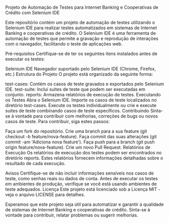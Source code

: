 Projeto de Automação de Testes para Internet Banking e Cooperativas de Crédito com Selenium IDE

Este repositório contém um projeto de automação de testes utilizando o Selenium IDE para realizar testes automatizados em sistemas de Internet Banking e cooperativas de crédito. O Selenium IDE é uma ferramenta de automação de testes que permite a gravação e reprodução de interações com o navegador, facilitando o teste de aplicações web.

Pré-requisitos
Certifique-se de ter os seguintes itens instalados antes de executar os testes:

Selenium IDE
Navegador suportado pelo Selenium IDE (Chrome, Firefox, etc.)
Estrutura do Projeto
O projeto está organizado da seguinte forma:

test-cases: Contém os casos de teste gravados e exportados pelo Selenium IDE.
test-suite: Inclui suites de teste que podem ser executadas em conjunto.
reports: Armazena relatórios de execução de testes.
Executando os Testes
Abra o Selenium IDE.
Importe os casos de teste localizados no diretório test-cases.
Execute os testes individualmente ou crie e execute suites de teste combinando casos de teste específicos.
Contribuindo
Sinta-se à vontade para contribuir com melhorias, correções de bugs ou novos casos de teste. Para contribuir, siga estes passos:

Faça um fork do repositório.
Crie uma branch para a sua feature (git checkout -b feature/nova-feature).
Faça commit das suas alterações (git commit -am 'Adiciona nova feature').
Faça push para a branch (git push origin feature/nova-feature).
Crie um novo Pull Request.
Relatórios de Execução
Os relatórios de execução dos testes podem ser encontrados no diretório reports. Estes relatórios fornecem informações detalhadas sobre o resultado de cada execução.

Avisos
Certifique-se de não incluir informações sensíveis nos casos de teste, como senhas reais ou dados de conta.
Antes de executar os testes em ambientes de produção, verifique se você está usando ambientes de teste adequados.
Licença
Este projeto está licenciado sob a Licença MIT - veja o arquivo LICENSE para detalhes.

Esperamos que este projeto seja útil para automatizar e garantir a qualidade de sistemas de Internet Banking e cooperativas de crédito. Sinta-se à vontade para contribuir, relatar problemas ou sugerir melhorias.






